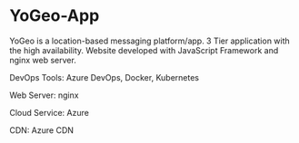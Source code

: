 # YoGeo-App
YoGeo is a location-based messaging platform/app.
3 Tier application with the high availability. Website developed with JavaScript Framework and nginx web server.

DevOps Tools: Azure DevOps, Docker, Kubernetes

Web Server: nginx

Cloud Service: Azure

CDN: Azure CDN
